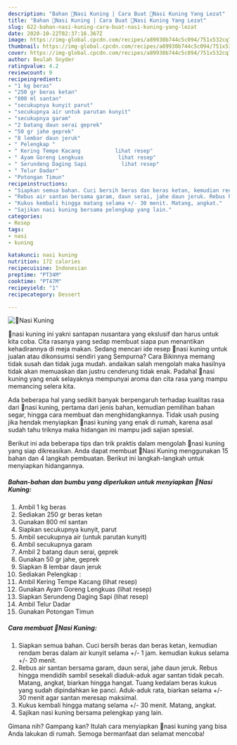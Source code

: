 ```yaml
---
description: "Bahan 🌸Nasi Kuning | Cara Buat 🌸Nasi Kuning Yang Lezat"
title: "Bahan 🌸Nasi Kuning | Cara Buat 🌸Nasi Kuning Yang Lezat"
slug: 622-bahan-nasi-kuning-cara-buat-nasi-kuning-yang-lezat
date: 2020-10-22T02:37:16.367Z
image: https://img-global.cpcdn.com/recipes/a89930b744c5c094/751x532cq70/🌸nasi-kuning-foto-resep-utama.jpg
thumbnail: https://img-global.cpcdn.com/recipes/a89930b744c5c094/751x532cq70/🌸nasi-kuning-foto-resep-utama.jpg
cover: https://img-global.cpcdn.com/recipes/a89930b744c5c094/751x532cq70/🌸nasi-kuning-foto-resep-utama.jpg
author: Beulah Snyder
ratingvalue: 4.2
reviewcount: 9
recipeingredient:
- "1 kg beras"
- "250 gr beras ketan"
- "800 ml santan"
- "secukupnya kunyit parut"
- "secukupnya air untuk parutan kunyit"
- "secukupnya garam"
- "2 batang daun serai geprek"
- "50 gr jahe geprek"
- "8 lembar daun jeruk"
- " Pelengkap "
- " Kering Tempe Kacang           lihat resep"
- " Ayam Goreng Lengkuas           lihat resep"
- " Serundeng Daging Sapi           lihat resep"
- " Telur Dadar"
- "Potongan Timun"
recipeinstructions:
- "Siapkan semua bahan. Cuci bersih beras dan beras ketan, kemudian rendam beras dalam air kunyit selama +/- 1 jam. kemudian kukus selama +/- 20 menit."
- "Rebus air santan bersama garam, daun serai, jahe daun jeruk. Rebus hingga mendidih sambil sesekali diaduk-aduk agar santan tidak pecah. Matang, angkat, biarkan hingga hangat. Tuang kedalam beras kukus yang sudah dipindahkan ke panci. Aduk-aduk rata, biarkan selama +/- 30 menit agar santan meresap maksimal."
- "Kukus kembali hingga matang selama +/- 30 menit. Matang, angkat."
- "Sajikan nasi kuning bersama pelengkap yang lain."
categories:
- Resep
tags:
- nasi
- kuning

katakunci: nasi kuning 
nutrition: 172 calories
recipecuisine: Indonesian
preptime: "PT34M"
cooktime: "PT47M"
recipeyield: "1"
recipecategory: Dessert

---
```



![🌸Nasi Kuning](https://img-global.cpcdn.com/recipes/a89930b744c5c094/751x532cq70/🌸nasi-kuning-foto-resep-utama.jpg)


🌸nasi kuning ini yakni santapan nusantara yang ekslusif dan harus untuk kita coba. Cita rasanya yang sedap membuat siapa pun menantikan kehadirannya di meja makan.
Sedang mencari ide resep 🌸nasi kuning untuk jualan atau dikonsumsi sendiri yang Sempurna? Cara Bikinnya memang tidak susah dan tidak juga mudah. andaikan salah mengolah maka hasilnya tidak akan memuaskan dan justru cenderung tidak enak. Padahal 🌸nasi kuning yang enak selayaknya mempunyai aroma dan cita rasa yang mampu memancing selera kita.

Ada beberapa hal yang sedikit banyak berpengaruh terhadap kualitas rasa dari 🌸nasi kuning, pertama dari jenis bahan, kemudian pemilihan bahan segar, hingga cara membuat dan menghidangkannya. Tidak usah pusing jika hendak menyiapkan 🌸nasi kuning yang enak di rumah, karena asal sudah tahu triknya maka hidangan ini mampu jadi sajian spesial.




Berikut ini ada beberapa tips dan trik praktis dalam mengolah 🌸nasi kuning yang siap dikreasikan. Anda dapat membuat 🌸Nasi Kuning menggunakan 15 bahan dan 4 langkah pembuatan. Berikut ini langkah-langkah untuk menyiapkan hidangannya.

<!--inarticleads1-->

##### Bahan-bahan dan bumbu yang diperlukan untuk menyiapkan 🌸Nasi Kuning:

1. Ambil 1 kg beras
1. Sediakan 250 gr beras ketan
1. Gunakan 800 ml santan
1. Siapkan secukupnya kunyit, parut
1. Ambil secukupnya air (untuk parutan kunyit)
1. Ambil secukupnya garam
1. Ambil 2 batang daun serai, geprek
1. Gunakan 50 gr jahe, geprek
1. Siapkan 8 lembar daun jeruk
1. Sediakan  Pelengkap :
1. Ambil  Kering Tempe Kacang           (lihat resep)
1. Gunakan  Ayam Goreng Lengkuas           (lihat resep)
1. Siapkan  Serundeng Daging Sapi           (lihat resep)
1. Ambil  Telur Dadar
1. Gunakan Potongan Timun




<!--inarticleads2-->

##### Cara membuat 🌸Nasi Kuning:

1. Siapkan semua bahan. Cuci bersih beras dan beras ketan, kemudian rendam beras dalam air kunyit selama +/- 1 jam. kemudian kukus selama +/- 20 menit.
1. Rebus air santan bersama garam, daun serai, jahe daun jeruk. Rebus hingga mendidih sambil sesekali diaduk-aduk agar santan tidak pecah. Matang, angkat, biarkan hingga hangat. Tuang kedalam beras kukus yang sudah dipindahkan ke panci. Aduk-aduk rata, biarkan selama +/- 30 menit agar santan meresap maksimal.
1. Kukus kembali hingga matang selama +/- 30 menit. Matang, angkat.
1. Sajikan nasi kuning bersama pelengkap yang lain.




Gimana nih? Gampang kan? Itulah cara menyiapkan 🌸nasi kuning yang bisa Anda lakukan di rumah. Semoga bermanfaat dan selamat mencoba!

